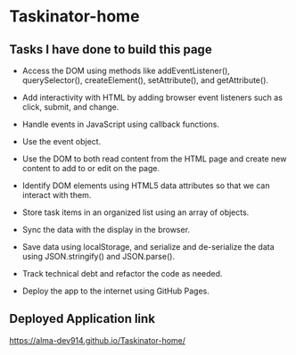 # Taskinator-home

## Tasks I have done to build this page
* Access the DOM using methods like addEventListener(), querySelector(), createElement(), setAttribute(), and getAttribute().

* Add interactivity with HTML by adding browser event listeners such as click, submit, and change.

* Handle events in JavaScript using callback functions.

* Use the event object.

* Use the DOM to both read content from the HTML page and create new content to add to or edit on the page.

* Identify DOM elements using HTML5 data attributes so that we can interact with them.

* Store task items in an organized list using an array of objects.

* Sync the data with the display in the browser.

* Save data using localStorage, and serialize and de-serialize the data using JSON.stringify() and JSON.parse().

* Track technical debt and refactor the code as needed.

* Deploy the app to the internet using GitHub Pages.



## Deployed Application link
 https://alma-dev914.github.io/Taskinator-home/